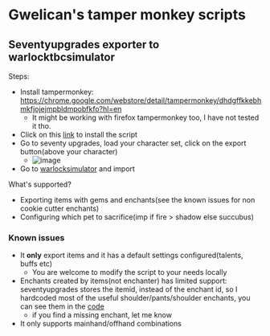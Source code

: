 # Gwelican's tamper monkey scripts

## Seventyupgrades exporter to warlocktbcsimulator

Steps:
* Install tampermonkey: https://chrome.google.com/webstore/detail/tampermonkey/dhdgffkkebhmkfjojejmpbldmpobfkfo?hl=en
  * It might be working with firefox tampermonkey too, I have not tested it tho.
* Click on this [link](https://github.com/gwelican/monkey_script/raw/main/seventyupgrades.user.js) to install the script
* Go to seventy upgrades, load your character set, click on the export button(above your character)
  * ![image](https://user-images.githubusercontent.com/88141/130013299-1353b871-59c8-4664-a55c-49daaafd59f1.png)
* Go to [warlocksimulator](https://kristoferhh.github.io/WarlockSimulatorTBC/) and import

What's supported?
* Exporting items with gems and enchants(see the known issues for non cookie cutter enchants)
* Configuring which pet to sacrifice(imp if fire > shadow else succubus)

### Known issues
* It **only** export items and it has a default settings configured(talents, buffs etc)
  * You are welcome to modify the script to your needs locally
* Enchants created by items(not enchanter) has limited support: seventyupgrades stores the itemid, instead of the enchant id, so I hardcoded most of the useful shoulder/pants/shoulder enchants, you can see them in the [code](https://github.com/gwelican/monkey_script/blob/main/seventyupgrades.prod.user.js#L31)
  * if you find a missing enchant, let me know
* It only supports mainhand/offhand combinations
